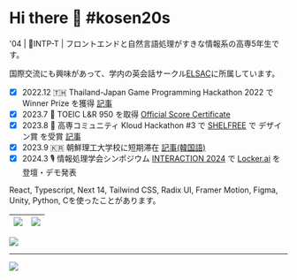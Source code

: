 <!--
**ReoHakase/ReoHakase** is a ✨ _special_ ✨ repository because its `README.md` (this file) appears on your GitHub profile.

Here are some ideas to get you started:

- 🔭 I’m currently working on ...
- 🌱 I’m currently learning ...
- 👯 I’m looking to collaborate on ...
- 🤔 I’m looking for help with ...
- 💬 Ask me about ...
- 📫 How to reach me: ...
- 😄 Pronouns: ...
- ⚡ Fun fact: ...
-->

# Hi there 👋 \#kosen20s

'04 | 🧪INTP-T | フロントエンドと自然言語処理がすきな情報系の高専5年生です。

国際交流にも興味があって、学内の英会話サークル[ELSAC](https://elsac.club/)に所属しています。

- [x] 2022.12 🇹🇭 Thailand-Japan Game Programming Hackathon 2022 で Winner Prize を獲得 [記事](https://www.ibaraki-ct.ac.jp/info/archives/59235)
- [x] 2023.7 📝 TOEIC L&R 950 を取得 [Official Score Certificate](https://iibc.cloudcerts.jp/viewer/cert/5aJemlWBgNAqgu68NgOA5VmIbVAVQ8JR2LBEEoblz0YKCvnjZ55nXNfxjV0xvxJo)
- [x] 2023.8 🎉 高専コミュニティ Kloud Hackathon #3 で [SHELFREE](https://github.com/nitic-pbl-p4/shelfree) で デザイン賞 を受賞 [記事](https://kloud.community/news/kloud-hackathon-3) 
- [x] 2023.9 🇰🇷 朝鮮理工大学校に短期滞在 [記事(韓国語)](http://jndn.com/article.php?aid=1693879211368862007)
- [x] 2024.3 🎙️ 情報処理学会シンポジウム [INTERACTION 2024](https://www.interaction-ipsj.org/2024/) で [Locker.ai](https://github.com/nitic-pbl-p8/lockerai) を 登壇・デモ発表

React, Typescript, Next 14, Tailwind CSS, Radix UI, Framer Motion, Figma, Unity, Python, Cを使ったことがあります。

|![](https://github-readme-stats.vercel.app/api?username=ReoHakase&theme=dark&hide_border=true&include_all_commits=false&count_private=false)|![](https://github-readme-streak-stats.herokuapp.com/?user=ReoHakase&theme=dark&hide_border=true)|
| :---: | :---: |

![](https://github-profile-trophy.vercel.app/?username=ReoHakase&theme=tokyonight&no-frame=true&no-bg=true&margin-w=4)

---
[![](https://visitcount.itsvg.in/api?id=ReoHakase&icon=8&color=12)](https://visitcount.itsvg.in)

<!-- Proudly created with GPRM ( https://gprm.itsvg.in ) -->

